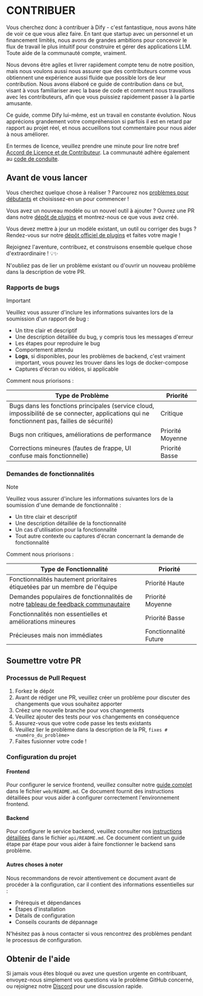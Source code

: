 # CONTRIBUER

Vous cherchez donc à contribuer à Dify - c'est fantastique, nous avons hâte de voir ce que vous allez faire. En tant que startup avec un personnel et un financement limités, nous avons de grandes ambitions pour concevoir le flux de travail le plus intuitif pour construire et gérer des applications LLM. Toute aide de la communauté compte, vraiment.

Nous devons être agiles et livrer rapidement compte tenu de notre position, mais nous voulons aussi nous assurer que des contributeurs comme vous obtiennent une expérience aussi fluide que possible lors de leur contribution. Nous avons élaboré ce guide de contribution dans ce but, visant à vous familiariser avec la base de code et comment nous travaillons avec les contributeurs, afin que vous puissiez rapidement passer à la partie amusante.

Ce guide, comme Dify lui-même, est un travail en constante évolution. Nous apprécions grandement votre compréhension si parfois il est en retard par rapport au projet réel, et nous accueillons tout commentaire pour nous aider à nous améliorer.

En termes de licence, veuillez prendre une minute pour lire notre bref [Accord de Licence et de Contributeur](./LICENSE). La communauté adhère également au [code de conduite](https://github.com/langgenius/.github/blob/main/CODE_OF_CONDUCT.md).

## Avant de vous lancer

Vous cherchez quelque chose à réaliser ? Parcourez nos [problèmes pour débutants](https://github.com/langgenius/dify/issues?q=is%3Aissue%20state%3Aopen%20label%3A%22good%20first%20issue%22) et choisissez-en un pour commencer !

Vous avez un nouveau modèle ou un nouvel outil à ajouter ? Ouvrez une PR dans notre [dépôt de plugins](https://github.com/langgenius/dify-plugins) et montrez-nous ce que vous avez créé.

Vous devez mettre à jour un modèle existant, un outil ou corriger des bugs ? Rendez-vous sur notre [dépôt officiel de plugins](https://github.com/langgenius/dify-official-plugins) et faites votre magie !

Rejoignez l'aventure, contribuez, et construisons ensemble quelque chose d'extraordinaire ! 💡✨

N'oubliez pas de lier un problème existant ou d'ouvrir un nouveau problème dans la description de votre PR.

### Rapports de bugs

> [!IMPORTANT]
> Veuillez vous assurer d'inclure les informations suivantes lors de la soumission d'un rapport de bug :

- Un titre clair et descriptif
- Une description détaillée du bug, y compris tous les messages d'erreur
- Les étapes pour reproduire le bug
- Comportement attendu
- **Logs**, si disponibles, pour les problèmes de backend, c'est vraiment important, vous pouvez les trouver dans les logs de docker-compose
- Captures d'écran ou vidéos, si applicable

Comment nous priorisons :

  | Type de Problème                                              | Priorité        |
  | ------------------------------------------------------------ | --------------- |
  | Bugs dans les fonctions principales (service cloud, impossibilité de se connecter, applications qui ne fonctionnent pas, failles de sécurité) | Critique        |
  | Bugs non critiques, améliorations de performance             | Priorité Moyenne |
  | Corrections mineures (fautes de frappe, UI confuse mais fonctionnelle) | Priorité Basse  |

### Demandes de fonctionnalités

> [!NOTE]
> Veuillez vous assurer d'inclure les informations suivantes lors de la soumission d'une demande de fonctionnalité :

- Un titre clair et descriptif
- Une description détaillée de la fonctionnalité
- Un cas d'utilisation pour la fonctionnalité
- Tout autre contexte ou captures d'écran concernant la demande de fonctionnalité

Comment nous priorisons :

  | Type de Fonctionnalité                                        | Priorité        |
  | ------------------------------------------------------------ | --------------- |
  | Fonctionnalités hautement prioritaires étiquetées par un membre de l'équipe | Priorité Haute  |
  | Demandes populaires de fonctionnalités de notre [tableau de feedback communautaire](https://github.com/langgenius/dify/discussions/categories/feedbacks) | Priorité Moyenne |
  | Fonctionnalités non essentielles et améliorations mineures   | Priorité Basse  |
  | Précieuses mais non immédiates                               | Fonctionnalité Future |
## Soumettre votre PR

### Processus de Pull Request

1. Forkez le dépôt
2. Avant de rédiger une PR, veuillez créer un problème pour discuter des changements que vous souhaitez apporter
3. Créez une nouvelle branche pour vos changements
4. Veuillez ajouter des tests pour vos changements en conséquence
5. Assurez-vous que votre code passe les tests existants
6. Veuillez lier le problème dans la description de la PR, `fixes #<numéro_du_problème>`
7. Faites fusionner votre code !
### Configuration du projet

#### Frontend

Pour configurer le service frontend, veuillez consulter notre [guide complet](https://github.com/langgenius/dify/blob/main/web/README.md) dans le fichier `web/README.md`. Ce document fournit des instructions détaillées pour vous aider à configurer correctement l'environnement frontend.

#### Backend

Pour configurer le service backend, veuillez consulter nos [instructions détaillées](https://github.com/langgenius/dify/blob/main/api/README.md) dans le fichier `api/README.md`. Ce document contient un guide étape par étape pour vous aider à faire fonctionner le backend sans problème.

#### Autres choses à noter

Nous recommandons de revoir attentivement ce document avant de procéder à la configuration, car il contient des informations essentielles sur :
- Prérequis et dépendances
- Étapes d'installation
- Détails de configuration
- Conseils courants de dépannage

N'hésitez pas à nous contacter si vous rencontrez des problèmes pendant le processus de configuration.
## Obtenir de l'aide

Si jamais vous êtes bloqué ou avez une question urgente en contribuant, envoyez-nous simplement vos questions via le problème GitHub concerné, ou rejoignez notre [Discord](https://discord.gg/8Tpq4AcN9c) pour une discussion rapide. 
